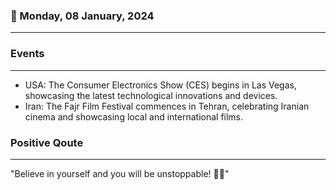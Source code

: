 ### 📅 Monday, 08 January, 2024
------
### Events
------
- USA: The Consumer Electronics Show (CES) begins in Las Vegas, showcasing the latest technological innovations and devices.
- Iran: The Fajr Film Festival commences in Tehran, celebrating Iranian cinema and showcasing local and international films.
### Positive Qoute
------
"Believe in yourself and you will be unstoppable! 💪🌟"
